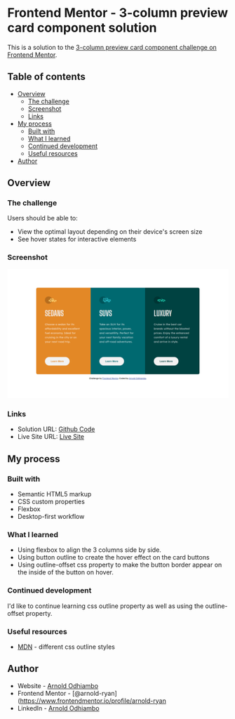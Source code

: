 # Frontend Mentor - 3-column preview card component solution

This is a solution to the [3-column preview card component challenge on Frontend Mentor](https://www.frontendmentor.io/challenges/3column-preview-card-component-pH92eAR2-).

## Table of contents

- [Overview](#overview)
  - [The challenge](#the-challenge)
  - [Screenshot](#screenshot)
  - [Links](#links)
- [My process](#my-process)
  - [Built with](#built-with)
  - [What I learned](#what-i-learned)
  - [Continued development](#continued-development)
  - [Useful resources](#useful-resources)
- [Author](#author)

## Overview

### The challenge

Users should be able to:

- View the optimal layout depending on their device's screen size
- See hover states for interactive elements

### Screenshot

![](./screen-shot.png)

### Links

- Solution URL: [Github Code](https://github.com/arnold-ryan/3-column-preview-card-component-main)
- Live Site URL: [Live Site](https://arnold-3-column-card-component.netlify.app/)

## My process

### Built with

- Semantic HTML5 markup
- CSS custom properties
- Flexbox
- Desktop-first workflow

### What I learned

- Using flexbox to align the 3 columns side by side.
- Using button outline to create the hover effect on the card buttons
- Using outline-offset css property to make the button border appear on the inside of the button on hover.

### Continued development

I'd like to continue learning css outline property as well as using the outline-offset property.

### Useful resources

- [MDN](https://developer.mozilla.org/en-US/docs/Web/CSS/outline) - different css outline styles

## Author

- Website - [Arnold Odhiambo](https://arnold-portfolio.netlify.app)
- Frontend Mentor - [@arnold-ryan](https://www.frontendmentor.io/profile/arnold-ryan
- LinkedIn - [Arnold Odhiambo](https://www.linkedin.com/in/arnold-odhiambo-dev/)
